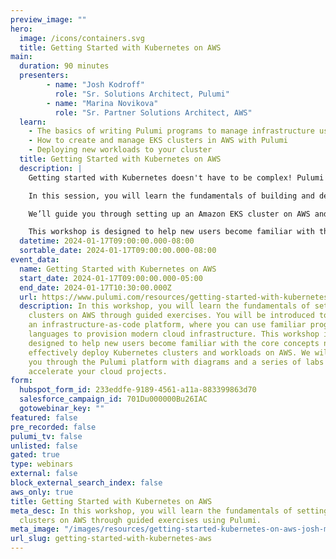 ```yaml
---
preview_image: ""
hero:
  image: /icons/containers.svg
  title: Getting Started with Kubernetes on AWS
main:
  duration: 90 minutes
  presenters:
        - name: "Josh Kodroff"
          role: "Sr. Solutions Architect, Pulumi"
        - name: "Marina Novikova"
          role: "Sr. Partner Solutions Architect, AWS"
  learn:
    - The basics of writing Pulumi programs to manage infrastructure using real programming languages
    - How to create and manage EKS clusters in AWS with Pulumi
    - Deploying new workloads to your cluster
  title: Getting Started with Kubernetes on AWS
  description: |
    Getting started with Kubernetes doesn't have to be complex! Pulumi's infrastructure-as-code (IaC) platform can help remove the complexity and enable even beginner developers to use any programming language to provision modern infrastructure.

    In this session, you will learn the fundamentals of building and deploying containerized workloads and get an introduction to Pulumi's IaC platform and deployment on AWS.

    We’ll guide you through setting up an Amazon EKS cluster on AWS and deploying a containerized workload to the cluster.

    This workshop is designed to help new users become familiar with the core concepts needed to effectively deploy Kubernetes clusters and workloads on AWS. We will guide you through the Pulumi platform with diagrams and a series of examples to help accelerate your cloud projects.
  datetime: 2024-01-17T09:00:00.000-08:00
  sortable_date: 2024-01-17T09:00:00.000-08:00
event_data:
  name: Getting Started with Kubernetes on AWS
  start_date: 2024-01-17T09:00:00.000-05:00
  end_date: 2024-01-17T10:30:00.000Z
  url: https://www.pulumi.com/resources/getting-started-with-kubernetes-aws
  description: In this workshop, you will learn the fundamentals of setting up EKS
    clusters on AWS through guided exercises. You will be introduced to Pulumi,
    an infrastructure-as-code platform, where you can use familiar programming
    languages to provision modern cloud infrastructure. This workshop is
    designed to help new users become familiar with the core concepts needed to
    effectively deploy Kubernetes clusters and workloads on AWS. We will guide
    you through the Pulumi platform with diagrams and a series of labs to help
    accelerate your cloud projects.
form:
  hubspot_form_id: 233eddfe-9189-4561-a11a-883399863d70
  salesforce_campaign_id: 701Du000000Bu26IAC
  gotowebinar_key: ""
featured: false
pre_recorded: false
pulumi_tv: false
unlisted: false
gated: true
type: webinars
external: false
block_external_search_index: false
aws_only: true
title: Getting Started with Kubernetes on AWS
meta_desc: In this workshop, you will learn the fundamentals of setting up EKS
  clusters on AWS through guided exercises using Pulumi.
meta_image: "/images/resources/getting-started-kubernetes-on-aws-josh-marina.png"
url_slug: getting-started-with-kubernetes-aws
---
```


